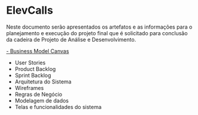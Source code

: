 # ElevCalls

Neste documento serão apresentados os artefatos e as informações para o planejamento e execução do projeto final que é solicitado para conclusão da cadeira de Projeto de Análise e Desenvolvimento.

[- Business Model Canvas](https://github.com/elglaubera/ElevCalls/blob/master/business_model_canvas.md)
- User Stories
- Product Backlog
- Sprint Backlog
- Arquitetura do Sistema
- Wireframes
- Regras de Negócio
- Modelagem de dados
- Telas e funcionalidades do sistema

